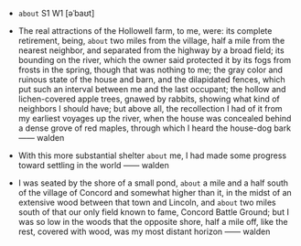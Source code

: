 - `about` S1 W1 [əˈbaʊt]



- The real attractions of the Hollowell farm, to me, were: its complete retirement, being, `about` two miles from the village, half a mile from the nearest neighbor, and separated from the highway by a broad field; its bounding on the river, which the owner said protected it by its fogs from frosts in the spring, though that was nothing to me; the gray color and ruinous state of the house and barn, and the dilapidated fences, which put such an interval between me and the last occupant; the hollow and lichen-covered apple trees, gnawed by rabbits, showing what kind of neighbors I should have; but above all, the recollection I had of it from my earliest voyages up the river, when the house was concealed behind a dense grove of red maples, through which I heard the house-dog bark —— walden

-  With this more substantial shelter `about` me, I had made some progress toward settling in the world —— walden

- I was seated by the shore of a small pond, `about` a mile and a half south of the village of Concord and somewhat higher than it, in the midst of an extensive wood between that town and Lincoln, and `about` two miles south of that our only field known to fame, Concord Battle Ground; but I was so low in the woods that the opposite shore, half a mile off, like the rest, covered with wood, was my most distant horizon —— walden